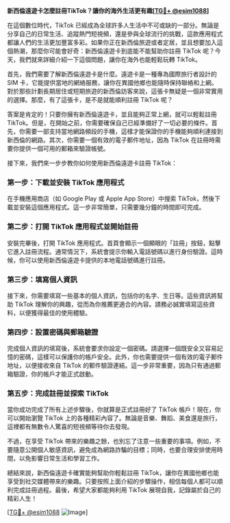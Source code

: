 **新西倫遠遊卡怎麼註冊TikTok？讓你的海外生活更有趣[[TG💪+ @esim1088](https://t.me/s/esim1088)]**

在這個數位時代，TikTok 已經成為全球許多人生活中不可或缺的一部分。無論是分享自己的日常生活、追蹤熱門短視頻，還是參與全球流行的挑戰，這款應用程式都讓人們的生活更加豐富多彩。如果你正在新西倫旅遊或者定居，並且想要加入這個熱潮，那麼你可能會好奇：新西倫遠遊卡到底能不能幫助你註冊 TikTok 呢？今天，我們就來詳細介紹一下這個問題，讓你在海外也能輕鬆玩轉 TikTok。

首先，我們需要了解新西倫遠遊卡是什麼。遠遊卡是一種專為國際旅行者設計的 SIM 卡，它能提供當地的網絡服務，讓你在異國他鄉也能隨時保持聯絡和上網。對於那些計劃長期居住或短期旅遊的新西倫訪客來說，這張卡無疑是一個非常實用的選擇。那麼，有了這張卡，是不是就能順利註冊 TikTok 呢？

答案是肯定的！只要你擁有新西倫遠遊卡，並且能夠正常上網，就可以輕鬆註冊 TikTok。但是，在開始之前，你需要確保自己已經準備好了一切必要的條件。首先，你需要一部支持當地網路頻段的手機，這樣才能保證你的手機能夠順利連接到新西倫的網路。其次，你需要一個有效的電子郵件地址，因為 TikTok 在註冊時需要你提供一個可用的郵箱來驗證帳號。

接下來，我們來一步步教你如何使用新西倫遠遊卡註冊 TikTok：

### 第一步：下載並安裝 TikTok 應用程式

在手機應用商店（如 Google Play 或 Apple App Store）中搜索 TikTok，然後下載並安裝這個應用程式。這一步非常簡單，只需要幾分鐘的時間即可完成。

### 第二步：打開 TikTok 應用程式並開始註冊

安裝完畢後，打開 TikTok 應用程式。首頁會顯示一個顯眼的「註冊」按鈕，點擊它進入註冊流程。通常情況下，系統會提示你輸入電話號碼以進行身份驗證。這時候，你可以使用新西倫遠遊卡提供的本地電話號碼進行註冊。

### 第三步：填寫個人資訊

接下來，你需要填寫一些基本的個人資訊，包括你的名字、生日等。這些資訊將幫助 TikTok 理解你的興趣，從而為你推薦更適合的內容。請務必誠實填寫這些資料，以便獲得最佳的使用體驗。

### 第四步：設置密碼與郵箱驗證

完成個人資訊的填寫後，系統會要求你設定一個密碼。請選擇一個既安全又容易記憶的密碼，這樣可以保護你的帳戶安全。此外，你也需要提供一個有效的電子郵件地址，以便接收來自 TikTok 的郵件驗證連結。這一步非常重要，因為只有通過郵箱驗證，你的帳戶才能正式啟動。

### 第五步：完成註冊並探索 TikTok

當你成功完成了所有上述步驟後，你就算是正式註冊好了 TikTok 帳戶！現在，你可以開始瀏覽 TikTok 上的各種精彩內容了。無論是音樂、舞蹈、美食還是旅行，這裡都有無數令人驚喜的短視頻等待你去發現。

不過，在享受 TikTok 帶來的樂趣之餘，也別忘了注意一些重要的事項。例如，不要隨意公開個人敏感資訊，避免成為網路詐騙的目標；同時，也要合理安排使用時間，以免影響日常生活和學習工作。

總結來說，新西倫遠遊卡確實能夠幫助你輕鬆註冊 TikTok，讓你在異國他鄉也能享受到社交媒體帶來的樂趣。只要按照上面介紹的步驟操作，相信每個人都可以順利完成註冊過程。最後，希望大家都能夠利用 TikTok 展現自我，記錄屬於自己的精彩人生！

[[TG💪+ @esim1088](https://t.me/s/esim1088) ![Image](https://i.postimg.cc/4NQfJmqS/Snipaste-2025-05-13-00-14-12.png)]